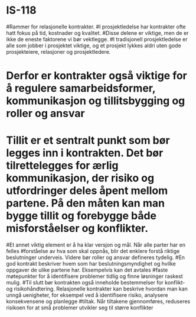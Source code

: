 # IS-118

#Rammer for relasjonelle kontrakter.
#I prosjektledelse har kontrakter ofte hatt fokus på tid, kostnader og kvalitet.
 #Disse delene er viktige, men de er ikke de eneste faktorene vi bør vektlegge. 
 #I tradisjonell prosjektledelse er alle som jobber i prosjektet viktige, og et prosjekt lykkes aldri uten  gode prosjekteiere, relasjoner og prosjektledere.
 # Derfor er kontrakter også viktige for å regulere samarbeidsformer, kommunikasjon og tillitsbygging og roller og ansvar 
# Tillit er et sentralt punkt som bør legges inn i kontrakten. Det bør tilrettelegges for ærlig kommunikasjon, der risiko og utfordringer deles åpent mellom partene. På den måten kan man bygge tillit og forebygge både misforståelser og konflikter.
#Et annet viktig element er å ha klar versjon og mål. Når alle parter har en felles #forståelse av hva som skal oppnås, blir det enklere forstå riktige beslutninger underveis.
Videre bør roller og ansvar defineres tydelig. #En god kontrakt beskriver hvem som har beslutningsmyndighet og hvilke oppgaver de ulike partene har. Eksempelvis kan det avtales #faste møtepunkter for å identifisere problemer tidlig og finne løsninger raskest mulig.
#Til slutt bør kontrakten også inneholde bestemmelser for konflikt- og risikohåndtering. Relasjonelle kontrakter kan beskrive hvordan man kan unngå uenigheter, for eksempel ved å identifisere risiko, analysere konsekvensene og planlegge #tiltak. Når tiltakene gjennomføres,  reduseres risikoen for at små problemer utvikler seg til større konflikter
